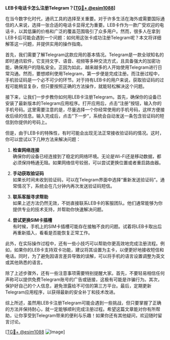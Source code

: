 **LEB卡电话卡怎么注册Telegram？[[TG💪+ @esim1088](https://t.me/s/esim1088)]**

在当今数字化时代，通讯工具的选择至关重要。对于许多生活在海外或需要国际通信的人来说，选择一张合适的电话卡显得尤为重要。LEB卡作为一款广受欢迎的电话卡，以其低廉的价格和广泛的覆盖范围吸引了众多用户。然而，很多人在拿到LEB卡后可能会遇到一个问题：如何用这张卡成功注册Telegram呢？本文将详细解答这一问题，并提供实用的操作指南。

首先，我们需要了解Telegram这款应用的基本情况。Telegram是一款全球知名的即时通讯软件，它支持文字、语音、视频等多种交流方式，且具备强大的加密功能，确保用户的隐私安全。正因为如此，越来越多的人开始使用Telegram进行日常沟通。然而，要想顺利使用Telegram，第一步便是完成注册。而注册过程中，手机验证码是一个必不可少的环节。对于持有LEB卡的用户来说，获取验证码的过程可能稍显复杂，但只要按照正确的方法操作，就能轻松解决这个问题。

接下来，让我们一步步教你如何用LEB卡注册Telegram。首先，确保你的设备已安装了最新版本的Telegram应用程序。打开应用后，点击“注册”按钮，输入你的手机号码。这里需要注意的是，尽量选择一个你经常使用的手机号码，这样方便接收后续的信息。输入完成后，点击“下一步”，系统会自动发送一条包含验证码的短信到你提供的号码上。

但是，由于LEB卡的特殊性，有时可能会出现无法正常接收验证码的情况。这时，你可以尝试以下几种方法来解决问题：

1. **检查网络连接**  
   确保你的设备已经连接到了稳定的网络环境。无论是Wi-Fi还是移动数据，都必须保持畅通无阻。如果网络信号较弱，可以尝试更换位置或者重启路由器。

2. **手动获取验证码**  
   如果长时间未收到验证码，可以在Telegram界面中选择“重新发送验证码”。通常情况下，系统会在几分钟内再次发送验证码短信。

3. **联系客服寻求帮助**  
   如果上述方法仍然无效，不妨直接联系LEB卡的客服团队。他们通常能够为你提供专业的技术支持，并帮助你快速解决问题。

4. **尝试更换SIM卡插槽**  
   有时候，手机上的SIM卡插槽可能存在接触不良的问题。试着将LEB卡取出后再重新插入，看看是否能恢复正常工作。

此外，在实际操作过程中，还有一些小技巧可以帮助你更高效地完成注册流程。例如，如果你的LEB卡支持双卡功能，建议将其设置为主卡，以便更好地接收短信和电话。同时，为了避免因语言差异导致的误解，可以将手机的语言设置调整为英文或其他熟悉的语言。

除了上述步骤外，还有一些注意事项需要特别提醒大家。首先，不要轻易相信任何声称可以提供免费Telegram账号的广告或链接，这极有可能是诈骗行为。其次，保护好自己的个人信息，避免泄露给不可信的第三方平台。最后，定期更新Telegram应用程序，以获得最新的安全补丁和技术改进。

综上所述，虽然用LEB卡注册Telegram可能会遇到一些挑战，但只要掌握了正确的方法并保持耐心，就一定能够顺利完成注册过程。希望这篇文章能对你有所帮助，让你享受到Telegram带来的便利与乐趣！如果你还有其他疑问，欢迎随时留言讨论。

[[TG💪+ @esim1088](https://t.me/s/esim1088) ![Image](https://i.postimg.cc/4NQfJmqS/Snipaste-2025-05-13-00-14-12.png)]
